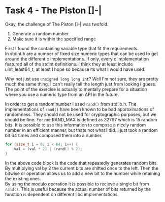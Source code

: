 # Task 4 - The Piston []-|

Okay, the challenge of The Piston []-| was twofold.
1. Generate a random number
2. Make sure it is within the specified range

First I found the containing variable type that fit the requirements.
<br>In stdint.h are a number of fixed size numeric types that can be used to get around the different c implementations. If only, every c implementation featured all of the stdint definitions. I think they at least include uint_least64_t, at least I hope so because its what I would have used.

Why not just use `unsigned long long int`? Well I'm not sure, they are pretty much the same thing. I can't really tell the length just from looking I guess. The point of the exercise is actually to mentally prepare for a situation where you use a numeric type from an API in the future.

In order to get a random number I used `rand()` from stdlib.h. The implementations of `rand()` have been known to be bad approximations of randomness. They should not be used for cryptographic purposes, but we should be fine. For me RAND_MAX is defined as 32767 which is 15 random bits. It is possible to use this information to compose a nicely random number in an efficient manner, but thats not what I did. I just took a random bit 64 times and composed them into a number.

```c
for (size_t i = 0; i < 64; i++) {
    val = (val * 2) | (rand() % 2);
}
```
In the above code block is the code that repeatedly generates random bits.
<br>By multiplying val by 2 the current bits are shifted once to the left. Then the bitwise or operation allows us to add a new bit to the number while retaining the existing ones.
<br>By using the modulo operation it is possible to recieve a single bit from `rand()`. This is useful because the actual number of bits returned by the function is dependent on different libc implementations. 